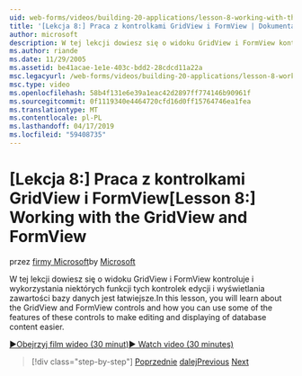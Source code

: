 ```yaml
---
uid: web-forms/videos/building-20-applications/lesson-8-working-with-the-gridview-and-formview
title: '[Lekcja 8:] Praca z kontrolkami GridView i FormView | Dokumentacja firmy Microsoft'
author: microsoft
description: W tej lekcji dowiesz się o widoku GridView i FormView kontroluje i wykorzystania niektórych funkcji tych kontrolek edycji i Wyświetl...
ms.author: riande
ms.date: 11/29/2005
ms.assetid: be41acae-1e1e-403c-bdd2-28cdcd11a22a
msc.legacyurl: /web-forms/videos/building-20-applications/lesson-8-working-with-the-gridview-and-formview
msc.type: video
ms.openlocfilehash: 58b4f131e6e39a1eac42d2897ff774146b90961f
ms.sourcegitcommit: 0f1119340e4464720cfd16d0ff15764746ea1fea
ms.translationtype: MT
ms.contentlocale: pl-PL
ms.lasthandoff: 04/17/2019
ms.locfileid: "59408735"
---
```

# <a name="lesson-8-working-with-the-gridview-and-formview"></a><span data-ttu-id="a5cc3-103">[Lekcja 8:] Praca z kontrolkami GridView i FormView</span><span class="sxs-lookup"><span data-stu-id="a5cc3-103">[Lesson 8:] Working with the GridView and FormView</span></span>

<span data-ttu-id="a5cc3-104">przez [firmy Microsoft](https://github.com/microsoft)</span><span class="sxs-lookup"><span data-stu-id="a5cc3-104">by [Microsoft](https://github.com/microsoft)</span></span>

<span data-ttu-id="a5cc3-105">W tej lekcji dowiesz się o widoku GridView i FormView kontroluje i wykorzystania niektórych funkcji tych kontrolek edycji i wyświetlania zawartości bazy danych jest łatwiejsze.</span><span class="sxs-lookup"><span data-stu-id="a5cc3-105">In this lesson, you will learn about the GridView and FormView controls and how you can use some of the features of these controls to make editing and displaying of database content easier.</span></span>

[<span data-ttu-id="a5cc3-106">&#9654;Obejrzyj film wideo (30 minut)</span><span class="sxs-lookup"><span data-stu-id="a5cc3-106">&#9654; Watch video (30 minutes)</span></span>](https://channel9.msdn.com/Blogs/ASP-NET-Site-Videos/lesson-8-working-with-the-gridview-and-formview)

> [!div class="step-by-step"]
> <span data-ttu-id="a5cc3-107">[Poprzednie](lesson-7-databinding-to-user-interface-controls.md)
> [dalej](watch-aspnet-development-in-action.md)</span><span class="sxs-lookup"><span data-stu-id="a5cc3-107">[Previous](lesson-7-databinding-to-user-interface-controls.md)
[Next](watch-aspnet-development-in-action.md)</span></span>
